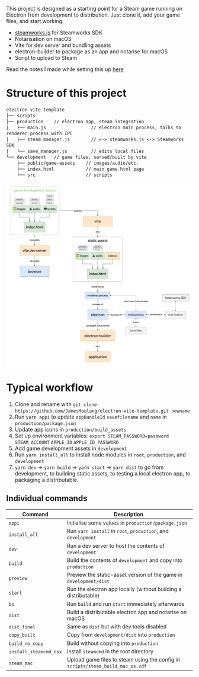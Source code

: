 This project is designed as a starting point for a Steam game running on Electron from development to distribution. Just clone it, add your game files, and start working.

- [steamworks.js](https://github.com/ceifa/steamworks.js) for Steamworks SDK
- Notarisation on macOS
- Vite for dev server and bundling assets
- electron-builder to package as an app and notarise for macOS
- Script to upload to Steam

Read the notes I made while setting this up [here](https://github.com/JamesMoulang/electron-notes)

# Structure of this project

```
electron-vite-template
├── scripts
├── production    // electron app, steam integration
|   ├── main.js                 // electron main process, talks to renderer process with IPC
|   ├── steam_manager.js        // <-> steamworks.js <-> Steamworks SDK
|   └── save_manager.js         // edits local files
└── development   // game files, served/built by vite
    ├── public/game-assets    // images/audio/etc.
    ├── index.html            // main game html page
    └── src                   // scripts
```

![alt text](https://github.com/JamesMoulang/electron-vite-template/blob/main/structure.png?raw=true)

# Typical workflow

1. Clone and rename with `git clone https://github.com/JamesMoulang/electron-vite-template.git newname`
1. Run `yarn appi` to update `appBundleId` `savefilename` and `name` in `production/package.json`
1. Update app icons in `production/build_assets`
2. Set up environment variables: `export STEAM_PASSWORD=password` `STEAM_ACCOUNT` `APPLE_ID` `APPLE_ID_PASSWORD`
3. Add game development assets in `development`
4. Run `yarn install_all` to install node modules in `root`, `production`, and `development`
5. `yarn dev` -> `yarn build` -> `yarn start` -> `yarn dist` to go from development, to building static assets, to testing a local electron app, to packaging a distributable.

## Individual commands

| Command                   | Description                                                                                           |
| --------------------------| ----------------------------------------------------------------------------------------------------- |
| `appi`                    | Initialise some values in `production/package.json`                                                   |
| `install_all`             | Run `yarn install` in `root`, `production`, and `development`                                         |
| `dev`                     | Run a dev server to host the contents of `development`                                                |
| `build`                   | Build the contents of `development` and copy into `production`                                        |
| `preview`                 | Preview the static-asset version of the game in `development/dist`                                    |
| `start`                   | Run the electron app locally (without building a distributable)                                       |
| `bs`                      | Run `build` and run `start` immediately afterwards                                                    |
| `dist`                    | Build a distributable electron app and notarise on macOS                                              |
| `dist_final`              | Same as `dist` but with dev tools disabled                                                            |
| `copy_built`              | Copy from `development/dist` into `production`                                                        |
| `build_no_copy`           | Build without copying into `production`                                                               |
| `install_steamcmd_osx`    | Install `steamcmd` in the root directory                                                              |
| `steam_mac`               | Upload game files to steam using the config in `scripts/steam_build_mac_os.vdf`                       |
